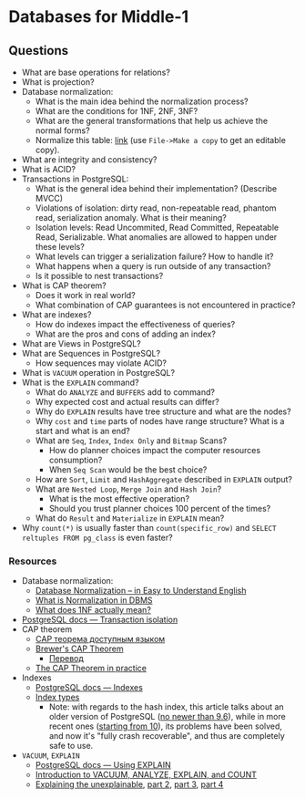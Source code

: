 # Databases for Middle-1

## Questions

* What are base operations for relations?
* What is projection?
* Database normalization:
  * What is the main idea behind the normalization process?
  * What are the conditions for 1NF, 2NF, 3NF?
  * What are the general transformations that help us achieve the normal forms?
  * Normalize this table: [link](https://docs.google.com/spreadsheets/d/11DWWljndtwVSyRbYgKTbDXTnwM1E5ZiLrxwQdGvXm_8/edit?usp=sharing) (use `File->Make a copy` to get an editable copy).
* What are integrity and consistency?
* What is ACID?
* Transactions in PostgreSQL:
  * What is the general idea behind their implementation? (Describe MVCC)
  * Violations of isolation: dirty read, non-repeatable read, phantom read, serialization anomaly. What is their meaning?
  * Isolation levels: Read Uncommited, Read Committed, Repeatable Read, Serializable. What anomalies are allowed to happen under these levels?
  * What levels can trigger a serialization failure? How to handle it?
  * What happens when a query is run outside of any transaction?
  * Is it possible to nest transactions?
* What is CAP theorem?
  * Does it work in real world?
  * What combination of CAP guarantees is not encountered in practice?
* What are indexes?
  * How do indexes impact the effectiveness of queries?
  * What are the pros and cons of adding an index?
* What are Views in PostgreSQL?
* What are Sequences in PostgreSQL?
  * How sequences may violate ACID?
* What is `VACUUM` operation in PostgreSQL?
* What is the `EXPLAIN` command?
  * What do `ANALYZE` and `BUFFERS` add to command?
  * Why expected cost and actual results can differ?
  * Why do `EXPLAIN` results have tree structure and what are the nodes?
  * Why `cost` and `time` parts of nodes have range structure? What is a start and what is an end?
  * What are `Seq`, `Index`, `Index Only` and `Bitmap` Scans?
    * How do planner choices impact the computer resources consumption?
    * When `Seq Scan` would be the best choice?
  * How are `Sort`, `Limit` and `HashAggregate` described in `EXPLAIN` output?
  * What are `Nested Loop`, `Merge Join` and `Hash Join`?
    * What is the most effective operation?
    * Should you trust planner choices 100 percent of the times?
  * What do `Result` and `Materialize` in `EXPLAIN` mean?
* Why `count(*)` is usually faster than `count(specific_row)` and `SELECT reltuples FROM pg_class` is even faster?

### Resources

* Database normalization:
  * [Database Normalization – in Easy to Understand English](https://www.essentialsql.com/database-normalization/)
  * [What is Normalization in DBMS](https://www.guru99.com/database-normalization.html)
  * [What does 1NF actually mean?](https://www.cargocultcode.com/what-does-first-normal-form-mean/)
* [PostgreSQL docs &mdash; Transaction isolation](https://www.postgresql.org/docs/13/transaction-iso.html)
* CAP theorem
  * [CAP теорема доступным языком](https://habr.com/ru/post/130577/)
  * [Brewer's CAP Theorem](http://www.julianbrowne.com/article/brewers-cap-theorem)
    * [Перевод](https://softwaremaniacs.org/blog/2010/01/31/brewers-cap-theorem/)
  * [The CAP Theorem in practice](https://hub.packtpub.com/the-cap-theorem-in-practice-the-consistency-vs-availability-trade-off-in-distributed-databases/)
* Indexes
  * [PostgreSQL docs &mdash; Indexes](https://www.postgresql.org/docs/13/indexes.html)
  * [Index types](https://thoughtbot.com/blog/postgres-index-types)
    * Note: with regards to the hash index, this article talks about an older version of PostgreSQL ([no newer than 9.6](https://www.postgresql.org/docs/9.6/indexes-types.html)), while in more recent ones ([starting from 10](https://www.postgresql.org/docs/10/hash-intro.html)), its problems have been solved, and now it's "fully crash recoverable", and thus are completely safe to use.
* `VACUUM`, `EXPLAIN`
  * [PostgreSQL docs &mdash; Using EXPLAIN](https://www.postgresql.org/docs/13/using-explain.html)
  * [Introduction to VACUUM, ANALYZE, EXPLAIN, and COUNT](https://wiki.postgresql.org/wiki/Introduction_to_VACUUM,_ANALYZE,_EXPLAIN,_and_COUNT)
  * [Explaining the unexplainable](https://www.depesz.com/2013/04/16/explaining-the-unexplainable/), [part 2](https://www.depesz.com/2013/04/27/explaining-the-unexplainable-part-2/), [part 3](https://www.depesz.com/2013/05/09/explaining-the-unexplainable-part-3/), [part 4](https://www.depesz.com/2013/05/19/explaining-the-unexplainable-part-4/)

